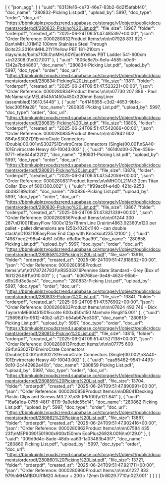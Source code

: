 [
  {
    "json_agg": [
      {
        "uuid": "8313fe16-ce73-46e7-83b2-6d215afabf40",
        "doc_name": "280832-Picking List.pdf",
        "upload_by": 5997,
        "doc_type": "order",
        "doc_url": "https://bbmkuiplnzvpudszrend.supabase.co/storage/v1/object/public/documents/orderpdf/280832-Picking%20List.pdf",
        "file_size": 13967,
        "folder": "orderpdf",
        "created_at": "2025-06-24T09:51:47.485397+00:00",
        "json": "Order Reference: 0000280832Product Items:\n\n\n07928 831 623 - Dan\nMHL101M12 100mm Stainless Steel Through Bolts23.2016\nMHL21Y1Yellow PBT 181-210cm + stays/nuts/bolts7108.0\nMHL60YEachYellow PBT Ladder 541-600cm +\n32308.0\n027.001"
      },
      {
        "uuid": "806c8e7b-9efa-4585-b0c6-1342a7bd4860",
        "doc_name": "280834-Picking List.pdf",
        "upload_by": 5997,
        "doc_type": "order",
        "doc_url": "https://bbmkuiplnzvpudszrend.supabase.co/storage/v1/object/public/documents/orderpdf/280834-Picking%20List.pdf",
        "file_size": 13811,
        "folder": "orderpdf",
        "created_at": "2025-06-24T09:51:47.523221+00:00",
        "json": "Order Reference: 0000280834Product Items:\n\n\n07730 207 886 - Paul McNamara\nMEL4545A1450x450x320mm EasyLiner (assembled)15610.5448"
      },
      {
        "uuid": "c4145855-c3d2-4653-9b1c-1dec305f9a28",
        "doc_name": "280835-Picking List.pdf",
        "upload_by": 5997,
        "doc_type": "order",
        "doc_url": "https://bbmkuiplnzvpudszrend.supabase.co/storage/v1/object/public/documents/orderpdf/280835-Picking%20List.pdf",
        "file_size": 13805,
        "folder": "orderpdf",
        "created_at": "2025-06-24T09:51:47.542066+00:00",
        "json": "Order Reference: 0000280835Product Items:\n\n\n07842 602 884\nS3027D1EnviroCrate Connectors (Double)00.001\nS3027S1EnviroCrate Connectors (Single)00.001\nSA40-101Envirocrate Heavy 40-10043.002"
      },
      {
        "uuid": "461d0d00-37be-456e-9771-e6e844af22f2",
        "doc_name": "280831-Picking List.pdf",
        "upload_by": 5997,
        "doc_type": "order",
        "doc_url": "https://bbmkuiplnzvpudszrend.supabase.co/storage/v1/object/public/documents/orderpdf/280831-Picking%20List.pdf",
        "file_size": 13878,
        "folder": "orderpdf",
        "created_at": "2025-06-24T09:51:47.542056+00:00",
        "json": "Order Reference: 0000280831Product Items:\n\nMHCOL21Mk3 2cm Titan Collar (Box of 500)300.002"
      },
      {
        "uuid": "1f99ac6f-e4d0-421d-9253-4b083189d1b8",
        "doc_name": "280836-Picking List.pdf",
        "upload_by": 5997,
        "doc_type": "order",
        "doc_url": "https://bbmkuiplnzvpudszrend.supabase.co/storage/v1/object/public/documents/orderpdf/280836-Picking%20List.pdf",
        "file_size": 13867,
        "folder": "orderpdf",
        "created_at": "2025-06-24T09:51:47.821339+00:00",
        "json": "Order Reference: 0000280836Product Items:\n\n\n01244 300 287\nD10011EasyFlow 1000x125x78mm Line Drain\n4863.92360\n120 per pallet - pallet dimensions are 1250x1020x1140 - can double stack\nD103110EasyFlow End Cap with Knockout235.12100"
      },
      {
        "uuid": "4987bee2-98a4-4d51-b08e-d6a1bcf5aa99",
        "doc_name": "280858 Picking List.pdf",
        "upload_by": 5997,
        "doc_type": "order",
        "doc_url": "https://bbmkuiplnzvpudszrend.supabase.co/storage/v1/object/public/documents/orderpdf/280858%20Picking%20List.pdf",
        "file_size": 13916,
        "folder": "orderpdf",
        "created_at": "2025-06-24T09:51:47.818632+00:00",
        "json": "Order Reference: 0000280858Product Items:\n\n\n01787247831\nRS503X16Pennine Slate Standard - Grey (Box of 16)1226.881\n010.001"
      },
      {
        "uuid": "b06768ce-3e48-4624-95b6-d9b29d3e3ac4",
        "doc_name": "280833-Picking List.pdf",
        "upload_by": 5997,
        "doc_type": "order",
        "doc_url": "https://bbmkuiplnzvpudszrend.supabase.co/storage/v1/object/public/documents/orderpdf/280833-Picking%20List.pdf",
        "file_size": 13841,
        "folder": "orderpdf",
        "created_at": "2025-06-24T09:51:47.576902+00:00",
        "json": "Order Reference: 0000280833Product Items:\n\n\n07824 492 746 - Dick Taylor\nME60451501Ecolite 600x450x150 Manhole Ring815.001"
      },
      {
        "uuid": "25696d7e-9512-40b2-a521-b54ab67ee308",
        "doc_name": "280813-Picking List.pdf",
        "upload_by": 5997,
        "doc_type": "order",
        "doc_url": "https://bbmkuiplnzvpudszrend.supabase.co/storage/v1/object/public/documents/orderpdf/280813-Picking%20List.pdf",
        "file_size": 13815,
        "folder": "orderpdf",
        "created_at": "2025-06-24T09:51:47.527138+00:00",
        "json": "Order Reference: 0000280813Product Items:\n\n\n07775 600 294\nS3027D1EnviroCrate Connectors (Double)00.001\nS3027S1EnviroCrate Connectors (Single)00.002\nSA40-101Envirocrate Heavy 40-10043.002"
      },
      {
        "uuid": "caa55462-9541-4493-9d10-2c442982e40b",
        "doc_name": "280859 Picking List.pdf",
        "upload_by": 5997,
        "doc_type": "order",
        "doc_url": "https://bbmkuiplnzvpudszrend.supabase.co/storage/v1/object/public/documents/orderpdf/280859%20Picking%20List.pdf",
        "file_size": 13704,
        "folder": "orderpdf",
        "created_at": "2025-06-24T09:51:47.890991+00:00",
        "json": "Order Reference: 0000280859Product Items:\n\nDB041Decking Plastic Clips and Screws M3.2 X\n35 (Pk100)\n121.841"
      },
      {
        "uuid": "16a6a1da-0755-48f7-8119-9a9efdc55c14",
        "doc_name": "280862 Picking List.pdf",
        "upload_by": 5997,
        "doc_type": "order",
        "doc_url": "https://bbmkuiplnzvpudszrend.supabase.co/storage/v1/object/public/documents/orderpdf/280862%20Picking%20List.pdf",
        "file_size": 13867,
        "folder": "orderpdf",
        "created_at": "2025-06-24T09:51:47.902416+00:00",
        "json": "Order Reference: 0000280862Product Items:\n\n\n07584 435 231\nMEP90901501900x900x150mm EcoPlus26928.0016\n0129.0"
      },
      {
        "uuid": "009d9d4c-8ade-48db-aa63-1a03483b43f7",
        "doc_name": "280860 Picking List.pdf",
        "upload_by": 5997,
        "doc_type": "order",
        "doc_url": "https://bbmkuiplnzvpudszrend.supabase.co/storage/v1/object/public/documents/orderpdf/280860%20Picking%20List.pdf",
        "file_size": 13721,
        "folder": "orderpdf",
        "created_at": "2025-06-24T09:51:47.921711+00:00",
        "json": "Order Reference: 0000280860Product Items:\n\n\n01227 833 979\nMHARBOUR1M20 Arbour + 200 x 12mm Drill029.7710\n027.001"
      }
    ]
  }
]